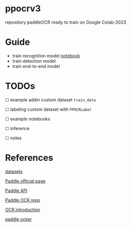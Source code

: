 # ppocrv3
repository paddleOCR ready to train on Google Colab-2023

# Guide

- train recognition model [notebook](notebooks/train_rec.ipynb)
- train detection model
- train end-to-end model

# TODOs

☐ example addin custom dataset `train_data`

☐ labeling custom dataset with `PPOCRLabel`

☐ example notebooks

☐ inference

☐ notes

# References

[datasets](https://github.com/HCIILAB/Scene-Text-Detection#11-Horizontal-Text-Datasets)

[Paddle official page](https://www.paddlepaddle.org.cn/en)

[Paddle API](https://www.paddlepaddle.org.cn/documentation/docs/en/api/index_en.html)

[Paddle OCR repo](https://github.com/PaddlePaddle/PaddleOCR)

[OCR introduction](https://github.com/PaddlePaddle/PaddleOCR/blob/release/2.6/doc/doc_en/ppocr_introduction_en.md)

[paddle ocker](https://hub.docker.com/r/paddlepaddle/paddle)
